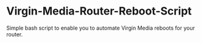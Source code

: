 # Virgin-Media-Router-Reboot-Script
Simple bash script to enable you to automate Virgin Media reboots for your router.
